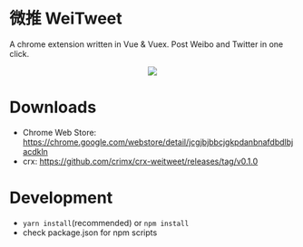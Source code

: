 # 微推 WeiTweet

A chrome extension written in Vue & Vuex. Post Weibo and Twitter in one click.

<p align="center">
  <a href="https://chrome.google.com/webstore/detail/jcgjbjbbcjgkpdanbnafdbdlbjacdkln" target="_blank"><img src="assets/1400x560.jpg" /></a>
</p>

# Downloads

- Chrome Web Store: <https://chrome.google.com/webstore/detail/jcgjbjbbcjgkpdanbnafdbdlbjacdkln>
- crx: <https://github.com/crimx/crx-weitweet/releases/tag/v0.1.0>

# Development

- `yarn install`(recommended) or `npm install`
- check package.json for npm scripts
